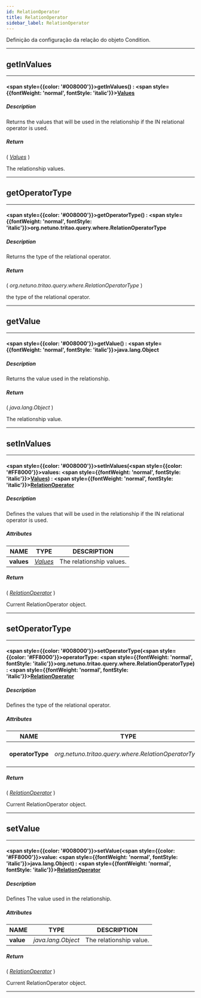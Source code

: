 ```yaml
---
id: RelationOperator
title: RelationOperator
sidebar_label: RelationOperator
---
```


Definição da configuração da relação do objeto Condition.

---

## getInValues

---

#### <span style={{color: '#008000'}}>getInValues</span>() : <span style={{fontWeight: 'normal', fontStyle: 'italic'}}>[Values](../objects/Values)</span>
##### Description

Returns the values ​​that will be used in the relationship if the IN relational operator is used.

##### Return

( _[Values](../objects/Values)_ )

The relationship values.

---

## getOperatorType

---

#### <span style={{color: '#008000'}}>getOperatorType</span>() : <span style={{fontWeight: 'normal', fontStyle: 'italic'}}>org.netuno.tritao.query.where.RelationOperatorType</span>
##### Description

Returns the type of the relational operator.

##### Return

( _org.netuno.tritao.query.where.RelationOperatorType_ )

the type of the relational operator.

---

## getValue

---

#### <span style={{color: '#008000'}}>getValue</span>() : <span style={{fontWeight: 'normal', fontStyle: 'italic'}}>java.lang.Object</span>
##### Description

Returns the value used in the relationship.

##### Return

( _java.lang.Object_ )

The relationship value.

---

## setInValues

---

#### <span style={{color: '#008000'}}>setInValues</span>(<span style={{color: '#FF8000'}}>values</span>: <span style={{fontWeight: 'normal', fontStyle: 'italic'}}>[Values](../objects/Values)</span>) : <span style={{fontWeight: 'normal', fontStyle: 'italic'}}>[RelationOperator](../objects/RelationOperator)</span>
##### Description

Defines the values ​​that will be used in the relationship if the IN relational operator is used.

##### Attributes

| NAME | TYPE | DESCRIPTION |
|---|---|---|
| **values** | _[Values](../objects/Values)_ | The relationship values. |

##### Return

( _[RelationOperator](../objects/RelationOperator)_ )

Current RelationOperator object.

---

## setOperatorType

---

#### <span style={{color: '#008000'}}>setOperatorType</span>(<span style={{color: '#FF8000'}}>operatorType</span>: <span style={{fontWeight: 'normal', fontStyle: 'italic'}}>org.netuno.tritao.query.where.RelationOperatorType</span>) : <span style={{fontWeight: 'normal', fontStyle: 'italic'}}>[RelationOperator](../objects/RelationOperator)</span>
##### Description

Defines the type of the relational operator.

##### Attributes

| NAME | TYPE | DESCRIPTION |
|---|---|---|
| **operatorType** | _org.netuno.tritao.query.where.RelationOperatorType_ | The type of the relational operator. |

##### Return

( _[RelationOperator](../objects/RelationOperator)_ )

Current RelationOperator object.

---

## setValue

---

#### <span style={{color: '#008000'}}>setValue</span>(<span style={{color: '#FF8000'}}>value</span>: <span style={{fontWeight: 'normal', fontStyle: 'italic'}}>java.lang.Object</span>) : <span style={{fontWeight: 'normal', fontStyle: 'italic'}}>[RelationOperator](../objects/RelationOperator)</span>
##### Description

Defines The value used in the relationship.

##### Attributes

| NAME | TYPE | DESCRIPTION |
|---|---|---|
| **value** | _java.lang.Object_ | The relationship value. |

##### Return

( _[RelationOperator](../objects/RelationOperator)_ )

Current RelationOperator object.

---

